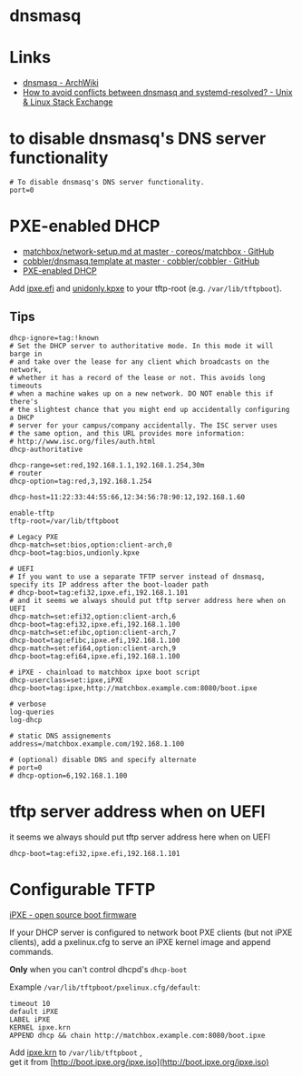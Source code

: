 # dnsmasq

# Links

* [dnsmasq - ArchWiki](https://wiki.archlinux.org/index.php/Dnsmasq)
* [How to avoid conflicts between dnsmasq and systemd-resolved? - Unix & Linux Stack Exchange](https://unix.stackexchange.com/questions/304050/how-to-avoid-conflicts-between-dnsmasq-and-systemd-resolved)

#  to disable dnsmasq's DNS server functionality

```
# To disable dnsmasq's DNS server functionality.
port=0
```

# PXE-enabled DHCP

* [matchbox/network-setup.md at master · coreos/matchbox · GitHub](https://github.com/coreos/matchbox/blob/master/Documentation/network-setup.md)
* [cobbler/dnsmasq.template at master · cobbler/cobbler · GitHub](https://github.com/cobbler/cobbler/blob/master/templates/etc/dnsmasq.template)
* [PXE-enabled DHCP](https://github.com/poseidon/matchbox/blob/master/Documentation/network-setup.md#pxe-enabled-dhcp)

Add [ipxe.efi](http://boot.ipxe.org/ipxe.efi) and [unidonly.kpxe](http://boot.ipxe.org/undionly.kpxe) to your tftp-root (e.g. `/var/lib/tftpboot`).

## Tips

```
dhcp-ignore=tag:!known
# Set the DHCP server to authoritative mode. In this mode it will barge in
# and take over the lease for any client which broadcasts on the network,
# whether it has a record of the lease or not. This avoids long timeouts
# when a machine wakes up on a new network. DO NOT enable this if there's
# the slightest chance that you might end up accidentally configuring a DHCP
# server for your campus/company accidentally. The ISC server uses
# the same option, and this URL provides more information:
# http://www.isc.org/files/auth.html
dhcp-authoritative

dhcp-range=set:red,192.168.1.1,192.168.1.254,30m
# router
dhcp-option=tag:red,3,192.168.1.254

dhcp-host=11:22:33:44:55:66,12:34:56:78:90:12,192.168.1.60

enable-tftp
tftp-root=/var/lib/tftpboot

# Legacy PXE
dhcp-match=set:bios,option:client-arch,0
dhcp-boot=tag:bios,undionly.kpxe

# UEFI
# If you want to use a separate TFTP server instead of dnsmasq, specify its IP address after the boot-loader path
# dhcp-boot=tag:efi32,ipxe.efi,192.168.1.101
# and it seems we always should put tftp server address here when on UEFI
dhcp-match=set:efi32,option:client-arch,6
dhcp-boot=tag:efi32,ipxe.efi,192.168.1.100
dhcp-match=set:efibc,option:client-arch,7
dhcp-boot=tag:efibc,ipxe.efi,192.168.1.100
dhcp-match=set:efi64,option:client-arch,9
dhcp-boot=tag:efi64,ipxe.efi,192.168.1.100

# iPXE - chainload to matchbox ipxe boot script
dhcp-userclass=set:ipxe,iPXE
dhcp-boot=tag:ipxe,http://matchbox.example.com:8080/boot.ipxe

# verbose
log-queries
log-dhcp

# static DNS assignements
address=/matchbox.example.com/192.168.1.100

# (optional) disable DNS and specify alternate
# port=0
# dhcp-option=6,192.168.1.100
```

# tftp server address when on UEFI

it seems we always should put tftp server address here when on UEFI

```
dhcp-boot=tag:efi32,ipxe.efi,192.168.1.101
```

# Configurable TFTP

[iPXE - open source boot firmware](https://ipxe.org/start)

If your DHCP server is configured to network boot PXE clients (but not iPXE
clients), add a pxelinux.cfg to serve an iPXE kernel image and append commands.

**Only** when you can't control dhcpd's `dhcp-boot`

Example `/var/lib/tftpboot/pxelinux.cfg/default`:

```
timeout 10
default iPXE
LABEL iPXE
KERNEL ipxe.krn
APPEND dhcp && chain http://matchbox.example.com:8080/boot.ipxe
```

Add [ipxe.krn](http://boot.ipxe.org/ipxe.iso) to `/var/lib/tftpboot` ,  
get it from [http://boot.ipxe.org/ipxe.iso](http://boot.ipxe.org/ipxe.iso)


